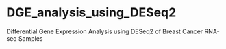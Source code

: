 # DGE_analysis_using_DESeq2
Differential Gene Expression Analysis using DESeq2 of Breast Cancer RNA-seq Samples
